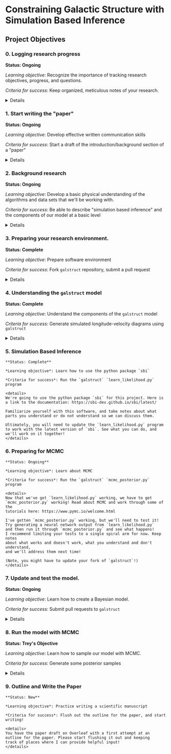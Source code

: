 # Constraining Galactic Structure with Simulation Based Inference

## Project Objectives

### 0. Logging research progress

   **Status: Ongoing**
   
   *Learning objective*: Recognize the importance of tracking research objectives, progress, and questions.

   *Criteria for success*: Keep organized, meticulous notes of your research.

   <details>
   The most important part of the research process is probably being able to effectively communicate about the project. This means being able to explain to a random stranger on the street what you're doing, why it's important, and what it means. This is only possible if YOU know what you're doing. To this end, I ask that you keep diligent notes about everything you do related to this project. These notes don't have to be in any specific format, although it would be useful if they were saved in some what that I could also access them (like a google doc). Keep a record of what you do (e.g., I read this paper, I wrote a program that does this, I got confused about this topic, etc.), keep a record of what you want to do next (e.g., I need to write a program that does this other thing, I need to read about this topic, etc.), and, most importantly, keep track of all of the questions that come up (what does this acronym mean, how does this physical thing relate to this other physical thing, etc.). These notes will be invaluable to you as you work on the project. I often get distracted by other tasks and come back to a project after a few days or weeks only to have forgotten what exactly I was doing and what I needed to do next. Without these notes, I would have been lost!
   </details>

### 1. Start writing the "paper"

   **Status: Ongoing**

   *Learning objective*: Develop effective written communication skills

   *Criteria for success*: Start a draft of the introduction/background section of a "paper"

   <details>
   I hope that this project will ultimately result in a publication, but no matter what it will benefit YOU to start writing a "paper" or "final report" for the project right now, before you do anything else. In particular, I want you to focus on the "introduction" section of a paper, where you outline the major research questions and goals of the project. This will immensely benefit you because it will be something that you can look back on when you're knee-deep in data analysis and programming and you've forgotten what the "big picture" of the research project is. Don't worry about the formatting, the specific content, or anything like that now. Just write a paragraph or two about the project, and go back and read/edit it once in a while as you develop a stronger grasp on our research objectives. And it's OK if you don't know what the research questions/goals are yet - that's something we can talk about, which will guide your writing!
   </details>

### 2. Background research

   **Status: Ongoing**

   *Learning objective*: Develop a basic physical understanding of the algorithms and data sets that we'll be working with.

   *Criteria for success*: Be able to describe "simulation based inference" and the components of our model at a basic level

   <details>
   The first step for any project is to understand what's been done before. In this case, other people have figured out everything we need to know about the physics and algorithms. Here are some resources to get you started, although I hope you will do your own internet-searches to fill in the gaps and answer some questions. Take note of any questions or confusing topics that you come across along the way, and we can talk about them together.

   * Wikipedia: https://en.wikipedia.org/wiki/Milky_Way
   * The WISE Catalog of Galactic HII Regions. This paper provides an overview of the dataset that we'll be using. https://ui.adsabs.harvard.edu/abs/2014ApJS..212....1A/abstract
   * Simulation based inference: https://www.pnas.org/doi/10.1073/pnas.1912789117
   * Trigonometic Parallaxes of High-mass Star-forming Regions: in this paper, the authors are able to measure the distances and kinematics of some star forming regions in order to map out some of the structures that we're looking for. It's not directly related to this project, but it covers many of the topics that will be relevant to our work (Galactic rotation, spiral structure, etc.). https://ui.adsabs.harvard.edu/abs/2019ApJ...885..131R/abstract
   </details>

### 3. Preparing your research environment.

   **Status: Complete**

   *Learning objective*: Prepare software environment

   *Criteria for success*: Fork `galstruct` repository, submit a pull request

   <details>
   We're going to be writing some code for this project! In particular, we will be collaborating on a software package: https://github.com/tvwenger/galstruct

   Learn how to use Github to fork a repository, make changes on a branch, commit those changes, and submit them as a pull request to the repository.
   </details>

### 4. Understanding the `galstruct` model

   **Status: Complete**

   *Learning objective*: Understand the components of the `galstruct` model

   *Criteria for success*: Generate simulated longitude-velocity diagrams using `galstruct`

   <details>
   It's time to dig in to `galstruct`! To get started, familiarize yourself with the `galstruct` model: https://github.com/tvwenger/galstruct/tree/master/galstruct/model

   Create a list of the model parameters, learn how the model parameters are related to the model, and run `simulator.py` to generate synthetic HII region datasets from the model.

   Investigate the code and develop a firm understanding of how it works. Try to run it and keep notes about what is working and isn't working. Feel free to make pull requests to update the code as necessary!
   </details>

### 5. Simulation Based Inference

    **Status: Complete**

    *Learning objective*: Learn how to use the python package `sbi`

    *Criteria for success*: Run the `galstruct` `learn_likelihood.py` program

    <details>
    We're going to use the python package `sbi` for this project. Here is a link to the documentation: https://sbi-dev.github.io/sbi/latest/

    Familiarize yourself with this software, and take notes about what parts you understand or do not understand so we can discuss them.

    Ultimately, you will need to update the `learn_likelihood.py` program to work with the latest version of `sbi`. See what you can do, and we'll work on it together!
    </details>

### 6. Preparing for MCMC

    **Status: Ongoing**

    *Learning objective*: Learn about MCMC

    *Criteria for success*: Run the `galstruct` `mcmc_posterior.py` program

    <details>
    Now that we've got `learn_likelihood.py` working, we have to get
    `mcmc_posterior.py` working! Read about MCMC and work through some of the
    tutorials here: https://www.pymc.io/welcome.html

    I've gotten `mcmc_posterior.py` working, but we'll need to test it!
    Try generating a neural network output from `learn_likelihood.py`
    and then run it through `mcmc_posterior.py` and see what happens!
    I recommend limiting your tests to a single spiral arm for now. Keep notes
    about what works and doesn't work, what you understand and don't understand,
    and we'll address them next time!

    (Note, you might have to update your fork of `galstruct`!)
    </details>

### 7. Update and test the model.

   **Status: Ongoing**

   *Learning objective*: Learn how to create a Bayesian model.

   *Criteria for success*: Submit pull requests to `galstruct`

   <details>
   You've already done a lot of this work, including:
   * Re-working the model in an object oriented framework
   * Add a new model for an exponential disk
   * Generally improving and cleaning up the code
   When you're ready, submit these changes to the main `galstruct`
   repository as a pull request and I will integrate them into the
   code!
   </details>

### 8. Run the model with MCMC

   **Status: Trey's Objective**

   *Learning objective*: Learn how to sample our model with MCMC.

   *Criteria for success*: Generate some posterior samples

   <details>
   I will start getting things ready to run SBI/MCMC on Scylla...
   </details>

### 9. Outline and Write the Paper

    **Status: New**

    *Learning objective*: Practice writing a scientific manuscript

    *Criteria for success*: Flush out the outline for the paper, and start writing!

    <details>
    You have the paper draft on Overleaf with a first attempt at an
    outline for the paper. Please start flushing it out and keeping
    track of places where I can provide helpful input!
    </details>
